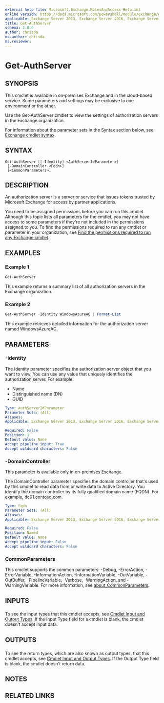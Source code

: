 ```yaml
---
external help file: Microsoft.Exchange.RolesAndAccess-Help.xml
online version: https://docs.microsoft.com/powershell/module/exchange/get-authserver
applicable: Exchange Server 2013, Exchange Server 2016, Exchange Server 2019, Exchange Online
title: Get-AuthServer
schema: 2.0.0
author: chrisda
ms.author: chrisda
ms.reviewer:
---
```


# Get-AuthServer

## SYNOPSIS
This cmdlet is available in on-premises Exchange and in the cloud-based service. Some parameters and settings may be exclusive to one environment or the other.

Use the Get-AuthServer cmdlet to view the settings of authorization servers in the Exchange organization.

For information about the parameter sets in the Syntax section below, see [Exchange cmdlet syntax](https://docs.microsoft.com/powershell/exchange/exchange-cmdlet-syntax).

## SYNTAX

```
Get-AuthServer [[-Identity] <AuthServerIdParameter>]
 [-DomainController <Fqdn>]
 [<CommonParameters>]
```

## DESCRIPTION
An authorization server is a server or service that issues tokens trusted by Microsoft Exchange for access by partner applications.

You need to be assigned permissions before you can run this cmdlet. Although this topic lists all parameters for the cmdlet, you may not have access to some parameters if they're not included in the permissions assigned to you. To find the permissions required to run any cmdlet or parameter in your organization, see [Find the permissions required to run any Exchange cmdlet](https://docs.microsoft.com/powershell/exchange/find-exchange-cmdlet-permissions).

## EXAMPLES

### Example 1
```powershell
Get-AuthServer
```

This example returns a summary list of all authorization servers in the Exchange organization.

### Example 2
```powershell
Get-AuthServer -Identity WindowsAzureAC | Format-List
```

This example retrieves detailed information for the authorization server named WindowsAzureAC.

## PARAMETERS

### -Identity
The Identity parameter specifies the authorization server object that you want to view. You can use any value that uniquely identifies the authorization server. For example:

- Name
- Distinguished name (DN)
- GUID

```yaml
Type: AuthServerIdParameter
Parameter Sets: (All)
Aliases:
Applicable: Exchange Server 2013, Exchange Server 2016, Exchange Server 2019, Exchange Online

Required: False
Position: 1
Default value: None
Accept pipeline input: True
Accept wildcard characters: False
```

### -DomainController
This parameter is available only in on-premises Exchange.

The DomainController parameter specifies the domain controller that's used by this cmdlet to read data from or write data to Active Directory. You identify the domain controller by its fully qualified domain name (FQDN). For example, dc01.contoso.com.

```yaml
Type: Fqdn
Parameter Sets: (All)
Aliases:
Applicable: Exchange Server 2013, Exchange Server 2016, Exchange Server 2019

Required: False
Position: Named
Default value: None
Accept pipeline input: False
Accept wildcard characters: False
```

### CommonParameters
This cmdlet supports the common parameters: -Debug, -ErrorAction, -ErrorVariable, -InformationAction, -InformationVariable, -OutVariable, -OutBuffer, -PipelineVariable, -Verbose, -WarningAction, and -WarningVariable. For more information, see [about_CommonParameters](https://go.microsoft.com/fwlink/p/?LinkID=113216).

## INPUTS

###  
To see the input types that this cmdlet accepts, see [Cmdlet Input and Output Types](https://go.microsoft.com/fwlink/p/?linkId=616387). If the Input Type field for a cmdlet is blank, the cmdlet doesn't accept input data.

## OUTPUTS

###  
To see the return types, which are also known as output types, that this cmdlet accepts, see [Cmdlet Input and Output Types](https://go.microsoft.com/fwlink/p/?linkId=616387). If the Output Type field is blank, the cmdlet doesn't return data.

## NOTES

## RELATED LINKS
